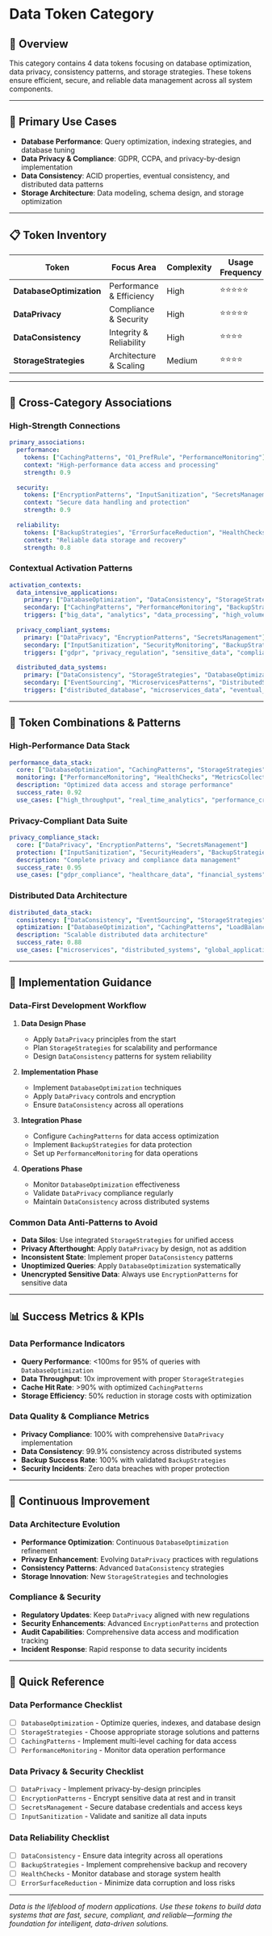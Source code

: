 # Data Token Category

## 💾 **Overview**

This category contains 4 data tokens focusing on database optimization, data privacy, consistency patterns, and storage strategies. These tokens ensure efficient, secure, and reliable data management across all system components.

---

## 🎯 **Primary Use Cases**

- **Database Performance**: Query optimization, indexing strategies, and database tuning
- **Data Privacy & Compliance**: GDPR, CCPA, and privacy-by-design implementation
- **Data Consistency**: ACID properties, eventual consistency, and distributed data patterns
- **Storage Architecture**: Data modeling, schema design, and storage optimization

---

## 📋 **Token Inventory**

| Token | Focus Area | Complexity | Usage Frequency | Associative Strength |
|-------|------------|------------|-----------------|---------------------|
| **DatabaseOptimization** | Performance & Efficiency | High | ⭐⭐⭐⭐⭐ | Data Foundation |
| **DataPrivacy** | Compliance & Security | High | ⭐⭐⭐⭐⭐ | Legal Requirement |
| **DataConsistency** | Integrity & Reliability | High | ⭐⭐⭐⭐ | System Reliability |
| **StorageStrategies** | Architecture & Scaling | Medium | ⭐⭐⭐⭐ | Infrastructure Core |

---

## 🔗 **Cross-Category Associations**

### **High-Strength Connections**

```yaml
primary_associations:
  performance:
    tokens: ["CachingPatterns", "O1_PrefRule", "PerformanceMonitoring"]
    context: "High-performance data access and processing"
    strength: 0.9
    
  security:
    tokens: ["EncryptionPatterns", "InputSanitization", "SecretsManagement"]
    context: "Secure data handling and protection"
    strength: 0.9
    
  reliability:
    tokens: ["BackupStrategies", "ErrorSurfaceReduction", "HealthChecks"]
    context: "Reliable data storage and recovery"
    strength: 0.8
```

### **Contextual Activation Patterns**

```yaml
activation_contexts:
  data_intensive_applications:
    primary: ["DatabaseOptimization", "DataConsistency", "StorageStrategies"]
    secondary: ["CachingPatterns", "PerformanceMonitoring", "BackupStrategies"]
    triggers: ["big_data", "analytics", "data_processing", "high_volume"]
    
  privacy_compliant_systems:
    primary: ["DataPrivacy", "EncryptionPatterns", "SecretsManagement"]
    secondary: ["InputSanitization", "SecurityMonitoring", "BackupStrategies"]
    triggers: ["gdpr", "privacy_regulation", "sensitive_data", "compliance"]
    
  distributed_data_systems:
    primary: ["DataConsistency", "StorageStrategies", "DatabaseOptimization"]
    secondary: ["EventSourcing", "MicroservicesPatterns", "DistributedSystems"]
    triggers: ["distributed_database", "microservices_data", "eventual_consistency"]
```

---

## 🎨 **Token Combinations & Patterns**

### **High-Performance Data Stack**

```yaml
performance_data_stack:
  core: ["DatabaseOptimization", "CachingPatterns", "StorageStrategies"]
  monitoring: ["PerformanceMonitoring", "HealthChecks", "MetricsCollection"]
  description: "Optimized data access and storage performance"
  success_rate: 0.92
  use_cases: ["high_throughput", "real_time_analytics", "performance_critical"]
```

### **Privacy-Compliant Data Suite**

```yaml
privacy_compliance_stack:
  core: ["DataPrivacy", "EncryptionPatterns", "SecretsManagement"]
  protection: ["InputSanitization", "SecurityHeaders", "BackupStrategies"]
  description: "Complete privacy and compliance data management"
  success_rate: 0.95
  use_cases: ["gdpr_compliance", "healthcare_data", "financial_systems"]
```

### **Distributed Data Architecture**

```yaml
distributed_data_stack:
  consistency: ["DataConsistency", "EventSourcing", "StorageStrategies"]
  optimization: ["DatabaseOptimization", "CachingPatterns", "LoadBalancing"]
  description: "Scalable distributed data architecture"
  success_rate: 0.88
  use_cases: ["microservices", "distributed_systems", "global_applications"]
```

---

## 🚀 **Implementation Guidance**

### **Data-First Development Workflow**

1. **Data Design Phase**
   - Apply `DataPrivacy` principles from the start
   - Plan `StorageStrategies` for scalability and performance
   - Design `DataConsistency` patterns for system reliability

2. **Implementation Phase**
   - Implement `DatabaseOptimization` techniques
   - Apply `DataPrivacy` controls and encryption
   - Ensure `DataConsistency` across all operations

3. **Integration Phase**
   - Configure `CachingPatterns` for data access optimization
   - Implement `BackupStrategies` for data protection
   - Set up `PerformanceMonitoring` for data operations

4. **Operations Phase**
   - Monitor `DatabaseOptimization` effectiveness
   - Validate `DataPrivacy` compliance regularly
   - Maintain `DataConsistency` across distributed systems

### **Common Data Anti-Patterns to Avoid**

- **Data Silos**: Use integrated `StorageStrategies` for unified access
- **Privacy Afterthought**: Apply `DataPrivacy` by design, not as addition
- **Inconsistent State**: Implement proper `DataConsistency` patterns
- **Unoptimized Queries**: Apply `DatabaseOptimization` systematically
- **Unencrypted Sensitive Data**: Always use `EncryptionPatterns` for sensitive data

---

## 📊 **Success Metrics & KPIs**

### **Data Performance Indicators**

- **Query Performance**: <100ms for 95% of queries with `DatabaseOptimization`
- **Data Throughput**: 10x improvement with proper `StorageStrategies`
- **Cache Hit Rate**: >90% with optimized `CachingPatterns`
- **Storage Efficiency**: 50% reduction in storage costs with optimization

### **Data Quality & Compliance Metrics**

- **Privacy Compliance**: 100% with comprehensive `DataPrivacy` implementation
- **Data Consistency**: 99.9% consistency across distributed systems
- **Backup Success Rate**: 100% with validated `BackupStrategies`
- **Security Incidents**: Zero data breaches with proper protection

---

## 🔄 **Continuous Improvement**

### **Data Architecture Evolution**

- **Performance Optimization**: Continuous `DatabaseOptimization` refinement
- **Privacy Enhancement**: Evolving `DataPrivacy` practices with regulations
- **Consistency Patterns**: Advanced `DataConsistency` strategies
- **Storage Innovation**: New `StorageStrategies` and technologies

### **Compliance & Security**

- **Regulatory Updates**: Keep `DataPrivacy` aligned with new regulations
- **Security Enhancements**: Advanced `EncryptionPatterns` and protection
- **Audit Capabilities**: Comprehensive data access and modification tracking
- **Incident Response**: Rapid response to data security incidents

---

## 🎯 **Quick Reference**

### **Data Performance Checklist**

- [ ] `DatabaseOptimization` - Optimize queries, indexes, and database design
- [ ] `StorageStrategies` - Choose appropriate storage solutions and patterns
- [ ] `CachingPatterns` - Implement multi-level caching for data access
- [ ] `PerformanceMonitoring` - Monitor data operation performance

### **Data Privacy & Security Checklist**

- [ ] `DataPrivacy` - Implement privacy-by-design principles
- [ ] `EncryptionPatterns` - Encrypt sensitive data at rest and in transit
- [ ] `SecretsManagement` - Secure database credentials and access keys
- [ ] `InputSanitization` - Validate and sanitize all data inputs

### **Data Reliability Checklist**

- [ ] `DataConsistency` - Ensure data integrity across all operations
- [ ] `BackupStrategies` - Implement comprehensive backup and recovery
- [ ] `HealthChecks` - Monitor database and storage system health
- [ ] `ErrorSurfaceReduction` - Minimize data corruption and loss risks

---

*Data is the lifeblood of modern applications. Use these tokens to build data systems that are fast, secure, compliant, and reliable—forming the foundation for intelligent, data-driven solutions.*
